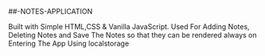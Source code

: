 ##-NOTES-APPLICATION 

Built with Simple HTML,CSS & Vanilla JavaScript. Used For Adding Notes, Deleting Notes and Save The Notes so that they can be rendered always on Entering The App Using localstorage 